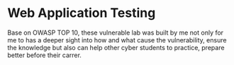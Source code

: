 # Web Application Testing 
Base on OWASP TOP 10, these vulnerable lab was built by me not only for me to has a deeper sight into how and what cause the vulnerability, ensure the knowledge but also can help other cyber students to practice, prepare better before their carrer. 
